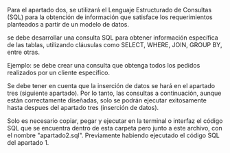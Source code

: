 Para el apartado dos, se utilizará el Lenguaje Estructurado de Consultas (SQL) para la obtención de información que satisface los requerimientos planteados a partir de un modelo de datos.

se debe desarrollar una consulta SQL para obtener información específica de las tablas, utilizando cláusulas como SELECT, WHERE, JOIN, GROUP BY, entre otras.

Ejemplo: se debe crear una consulta que obtenga todos los pedidos realizados por un cliente específico.

Se debe tener en cuenta que la inserción de datos se hará en el apartado tres (siguiente apartado). Por lo tanto, las consultas a continuación, aunque están correctamente diseñadas, solo se podrán ejecutar exitosamente hasta despues del apartado tres (inserción de datos).

Solo es necesario copiar, pegar y ejecutar en la terminal o interfaz el código SQL que se encuentra dentro de esta carpeta pero junto a este archivo, con el nombre "apartado2.sql". Previamente habiendo ejecutado el código SQL del apartado 1.